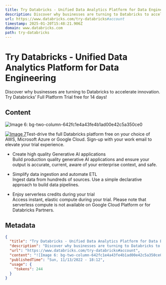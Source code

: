 ```yaml
---
title: Try Databricks - Unified Data Analytics Platform for Data Engineering
description: Discover why businesses are turning to Databricks to accelerate innovation. Try Databricks’ Full Platform Trial free for 14 days!
url: https://www.databricks.com/try-databricks#account
timestamp: 2025-01-20T15:48:21.906Z
domain: www.databricks.com
path: try-databricks
---
```


# Try Databricks - Unified Data Analytics Platform for Data Engineering


Discover why businesses are turning to Databricks to accelerate innovation. Try Databricks’ Full Platform Trial free for 14 days!


## Content

![Image 6: bg-two-column-642fc1e4a43fe4b1ad00e42c5a350ce0](https://www.databricks.com/en-website-assets/static/bg-two-column-642fc1e4a43fe4b1ad00e42c5a350ce0.png)

[![Image 7](https://www.databricks.com/sites/default/files/trial-images/sb-databricks.svg)](https://www.databricks.com/)Test-drive the full Databricks platform free on your choice of AWS, Microsoft Azure or Google Cloud. Sign-up with your work email to elevate your trial experience.

*   Create high quality Generative AI applications  
    Build production quality generative AI applications and ensure your output is accurate, current, aware of your enterprise context, and safe.
    
*   Simplify data ingestion and automate ETL  
    Ingest data from hundreds of sources. Use a simple declarative approach to build data pipelines.
    
*   Enjoy serverless credits during your trial  
    Access instant, elastic compute during your trial. Please note that serverless compute is not available on Google Cloud Platform or for Databricks Partners.

## Metadata

```json
{
  "title": "Try Databricks - Unified Data Analytics Platform for Data Engineering",
  "description": "Discover why businesses are turning to Databricks to accelerate innovation. Try Databricks’ Full Platform Trial free for 14 days!",
  "url": "https://www.databricks.com/try-databricks#account",
  "content": "![Image 6: bg-two-column-642fc1e4a43fe4b1ad00e42c5a350ce0](https://www.databricks.com/en-website-assets/static/bg-two-column-642fc1e4a43fe4b1ad00e42c5a350ce0.png)\n\n[![Image 7](https://www.databricks.com/sites/default/files/trial-images/sb-databricks.svg)](https://www.databricks.com/)Test-drive the full Databricks platform free on your choice of AWS, Microsoft Azure or Google Cloud. Sign-up with your work email to elevate your trial experience.\n\n*   Create high quality Generative AI applications  \n    Build production quality generative AI applications and ensure your output is accurate, current, aware of your enterprise context, and safe.\n    \n*   Simplify data ingestion and automate ETL  \n    Ingest data from hundreds of sources. Use a simple declarative approach to build data pipelines.\n    \n*   Enjoy serverless credits during your trial  \n    Access instant, elastic compute during your trial. Please note that serverless compute is not available on Google Cloud Platform or for Databricks Partners.",
  "publishedTime": "Sun, 11/13/2022 - 18:12",
  "usage": {
    "tokens": 244
  }
}
```
